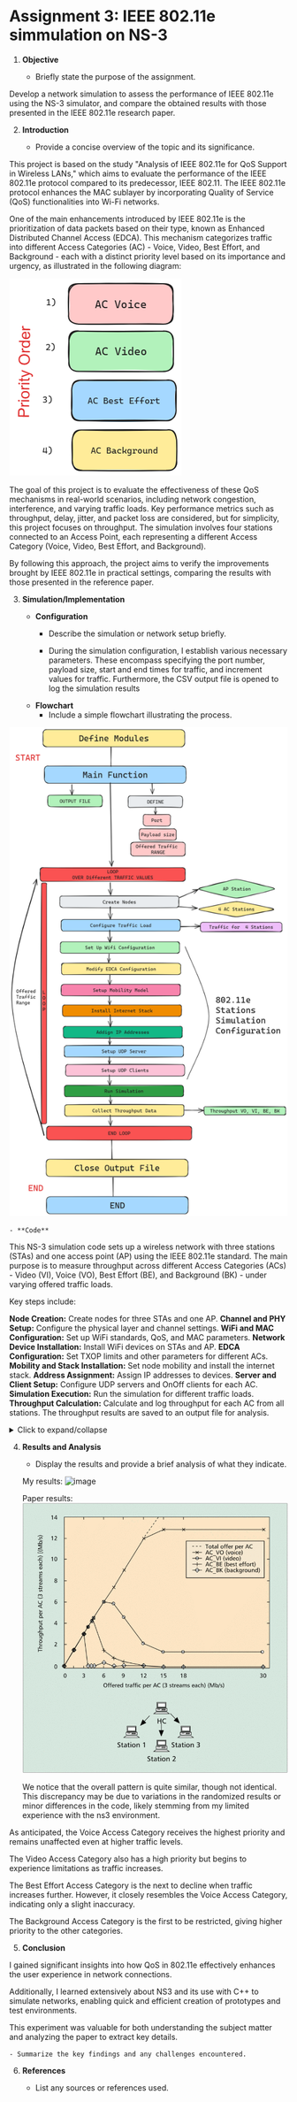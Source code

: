 
# Assignment 3: IEEE 802.11e simmulation on NS-3

1. **Objective**
    
    - Briefly state the purpose of the assignment.

Develop a network simulation to assess the performance of IEEE 802.11e using the NS-3 simulator, and compare the obtained results with those presented in the IEEE 802.11e research paper.


2. **Introduction**
    
    - Provide a concise overview of the topic and its significance.

This project is based on the study "Analysis of IEEE 802.11e for QoS Support in Wireless LANs," which aims to evaluate the performance of the IEEE 802.11e protocol compared to its predecessor, IEEE 802.11. The IEEE 802.11e protocol enhances the MAC sublayer by incorporating Quality of Service (QoS) functionalities into Wi-Fi networks.

One of the main enhancements introduced by IEEE 802.11e is the prioritization of data packets based on their type, known as Enhanced Distributed Channel Access (EDCA). This mechanism categorizes traffic into different Access Categories (AC) - Voice, Video, Best Effort, and Background - each with a distinct priority level based on its importance and urgency, as illustrated in the following diagram:

![image](order.png)

The goal of this project is to evaluate the effectiveness of these QoS mechanisms in real-world scenarios, including network congestion, interference, and varying traffic loads. Key performance metrics such as throughput, delay, jitter, and packet loss are considered, but for simplicity, this project focuses on throughput. The simulation involves four stations connected to an Access Point, each representing a different Access Category (Voice, Video, Best Effort, and Background).

By following this approach, the project aims to verify the improvements brought by IEEE 802.11e in practical settings, comparing the results with those presented in the reference paper.

3. **Simulation/Implementation**
    
    - **Configuration**
        - Describe the simulation or network setup briefly.
    
        - During the simulation configuration, I establish various necessary parameters. These encompass specifying the port number, payload size, start and end times for traffic, and increment values for traffic. Furthermore, the CSV output file is opened to log the simulation results
    - **Flowchart**
        - Include a simple flowchart illustrating the process.

![image](flowchart.png)

    - **Code**


This NS-3 simulation code sets up a wireless network with three stations (STAs) and one access point (AP) using the IEEE 802.11e standard. The main purpose is to measure throughput across different Access Categories (ACs) - Video (VI), Voice (VO), Best Effort (BE), and Background (BK) - under varying offered traffic loads.

Key steps include:

**Node Creation:** Create nodes for three STAs and one AP.
**Channel and PHY Setup:** Configure the physical layer and channel settings.
**WiFi and MAC Configuration:** Set up WiFi standards, QoS, and MAC parameters.
**Network Device Installation:** Install WiFi devices on STAs and AP.
**EDCA Configuration:** Set TXOP limits and other parameters for different ACs.
**Mobility and Stack Installation:** Set node mobility and install the internet stack.
**Address Assignment:** Assign IP addresses to devices.
**Server and Client Setup:** Configure UDP servers and OnOff clients for each AC.
**Simulation Execution:** Run the simulation for different traffic loads.
**Throughput Calculation:** Calculate and log throughput for each AC from all stations.
The throughput results are saved to an output file for analysis.
<details><summary>Click to expand/collapse</summary>
    
```cpp
#include "ns3/applications-module.h"
#include "ns3/command-line.h"
#include "ns3/internet-stack-helper.h"
#include "ns3/ipv4-address-helper.h"
#include "ns3/log.h"
#include "ns3/mobility-helper.h"
#include "ns3/on-off-helper.h"
#include "ns3/pointer.h"
#include "ns3/qos-txop.h"
#include "ns3/ssid.h"
#include "ns3/string.h"
#include "ns3/udp-client-server-helper.h"
#include "ns3/udp-server.h"
#include "ns3/wifi-mac.h"
#include "ns3/wifi-net-device.h"
#include "ns3/yans-wifi-channel.h"
#include "ns3/yans-wifi-helper.h"

using namespace ns3;

Ptr<ExponentialRandomVariable>
CreateExponentialRandomVariableWithMean(double mean)
{
    Ptr<ExponentialRandomVariable> rv = CreateObject<ExponentialRandomVariable>();
    rv->SetAttribute("Mean", DoubleValue(mean));
    return rv;
}

std::string
arrayToString(double array[], int size)
{
    std::string result = "[";
    if (size > 0)
    {
        result += std::to_string(array[0]);
        for (int i = 1; i < size; ++i)
        {
            result += ", " + std::to_string(array[i]);
        }
    }
    result += "]";
    return result;
}

NS_LOG_COMPONENT_DEFINE("80211eTxop");

int main(int argc, char *argv[])
{
    // Open output file for recording characteristics
    std::ofstream outputFile("output_characteristics.txt");

    // Define all neccessary variables
    uint16_t port_VI = 5001;
    uint16_t port_VO = 5002;
    uint16_t port_BE = 5003;
    uint16_t port_BK = 5004;
    uint32_t payloadSize = 1472;
    double offeredTrafficStart = 0.0001;
    double offeredTrafficEnd = 120.0;
    double offeredTrafficStep = 1.0;
    int simulationTimeEnds = 16;
    double tptVI[400], tptVO[400], tptBE[400], tptBK[400];

    // Command-line options for repeatability
    CommandLine cmd;
    cmd.AddValue("offeredTrafficAC", "Offered traffic for AC(Mbps)", offeredTrafficStart);
    cmd.Parse(argc, argv);

    int i = 0;
    // Loop through offeredTraffic values
    for (double offeredTrafficAC{offeredTrafficStart}; offeredTrafficAC <= offeredTrafficEnd;
         offeredTrafficAC += offeredTrafficStep, i++)
    {
        outputFile << "Offered Traffic (Mbps): " << offeredTrafficAC << std::endl;

        // 1. Create nodes. 1 AP and 3 STAs
        NodeContainer wifiStaNodes;
        wifiStaNodes.Create(3);
        NodeContainer wifiApNodes;
        wifiApNodes.Create(1);

        // 2. Create channel and phy
        YansWifiChannelHelper channel = YansWifiChannelHelper::Default();
        YansWifiPhyHelper phy;
        phy.SetPcapDataLinkType(WifiPhyHelper::DLT_IEEE802_11_RADIO);
        phy.SetChannel(channel.Create());
        phy.Set("ChannelSettings", StringValue("{36, 20, BAND_5GHZ, 0}"));

        // 3. Create wifi helper and mac
        WifiHelper wifi;
        wifi.SetStandard(WIFI_STANDARD_80211a);
        wifi.SetRemoteStationManager("ns3::ConstantRateWifiManager",
                                     "DataMode",
                                     StringValue("OfdmRate24Mbps"),
                                     "ControlMode",
                                     StringValue("OfdmRate6Mbps"));
        WifiMacHelper mac;

        // 4. Install network devices
        NetDeviceContainer staDeviceA;
        NetDeviceContainer staDeviceB;
        NetDeviceContainer staDeviceC;
        NetDeviceContainer apDeviceA;
        Ssid ssid;

        // 5. Set up the network devices
        ssid = Ssid("network");
        mac.SetType("ns3::StaWifiMac", "QosSupported", BooleanValue(true), "Ssid", SsidValue(ssid));
        staDeviceA = wifi.Install(phy, mac, wifiStaNodes.Get(0));
        staDeviceB = wifi.Install(phy, mac, wifiStaNodes.Get(1));
        staDeviceC = wifi.Install(phy, mac, wifiStaNodes.Get(2));

        mac.SetType("ns3::ApWifiMac",
                    "QosSupported",
                    BooleanValue(true),
                    "Ssid",
                    SsidValue(ssid),
                    "EnableBeaconJitter",
                    BooleanValue(false));
        apDeviceA = wifi.Install(phy, mac, wifiApNodes.Get(0));

        // Modify EDCA configuration (TXOP limit) for each AC
        Ptr<NetDevice> dev = wifiApNodes.Get(0)->GetDevice(0);
        Ptr<WifiNetDevice> wifi_dev = DynamicCast<WifiNetDevice>(dev);
        Ptr<WifiMac> wifi_mac = wifi_dev->GetMac();
        PointerValue ptr;
        Ptr<QosTxop> edca;
        wifi_mac->GetAttribute("BE_Txop", ptr);
        edca = ptr.Get<QosTxop>();
        edca->SetAifsn(3);
        edca->SetMinCw(15);
        edca->SetMaxCw(1023);

        wifi_mac->GetAttribute("VO_Txop", ptr);
        edca = ptr.Get<QosTxop>();
        edca->SetAifsn(2);
        edca->SetMinCw(3);
        edca->SetMaxCw(7);

        wifi_mac->GetAttribute("VI_Txop", ptr);
        edca = ptr.Get<QosTxop>();
        edca->SetAifsn(3);
        edca->SetMinCw(7);
        edca->SetMaxCw(15);

        wifi_mac->GetAttribute("BK_Txop", ptr);
        edca = ptr.Get<QosTxop>();
        edca->SetAifsn(7);
        edca->SetMinCw(15);
        edca->SetMaxCw(1023);

        MobilityHelper mobility;
        mobility.SetMobilityModel("ns3::ConstantPositionMobilityModel");
        mobility.Install(wifiStaNodes);
        mobility.Install(wifiApNodes);

        InternetStackHelper stack;
        stack.Install(wifiApNodes);
        stack.Install(wifiStaNodes);

        Ipv4AddressHelper address;
        address.SetBase("192.168.1.0", "255.255.255.0");
        Ipv4InterfaceContainer staInterfaceA;
        staInterfaceA = address.Assign(staDeviceA);
        Ipv4InterfaceContainer staInterfaceB;
        staInterfaceB = address.Assign(staDeviceB);
        Ipv4InterfaceContainer staInterfaceC;
        staInterfaceC = address.Assign(staDeviceC);
        Ipv4InterfaceContainer apInterfaceA;
        apInterfaceA = address.Assign(apDeviceA);

        // server A
        UdpServerHelper serverA_VI(port_VI);
        ApplicationContainer serverAppAVI = serverA_VI.Install(wifiStaNodes.Get(0));
        serverAppAVI.Start(Seconds(0.0));
        serverAppAVI.Stop(Seconds(simulationTimeEnds));

        UdpServerHelper serverA_VO(port_VO);
        ApplicationContainer serverAppAVO = serverA_VO.Install(wifiStaNodes.Get(0));
        serverAppAVO.Start(Seconds(0.0));
        serverAppAVO.Stop(Seconds(simulationTimeEnds));

        UdpServerHelper serverA_BE(port_BE);
        ApplicationContainer serverAppABE = serverA_BE.Install(wifiStaNodes.Get(0));
        serverAppABE.Start(Seconds(0.0));
        serverAppABE.Stop(Seconds(simulationTimeEnds));

        UdpServerHelper serverA_BK(port_BK);
        ApplicationContainer serverAppABK = serverA_BK.Install(wifiStaNodes.Get(0));
        serverAppABK.Start(Seconds(0.0));
        serverAppABK.Stop(Seconds(simulationTimeEnds));

        // server B
        UdpServerHelper serverB_VI(port_VI);
        ApplicationContainer serverAppBVI = serverB_VI.Install(wifiStaNodes.Get(1));
        serverAppBVI.Start(Seconds(0.0));
        serverAppBVI.Stop(Seconds(simulationTimeEnds));

        UdpServerHelper serverB_VO(port_VO);
        ApplicationContainer serverAppBVO = serverB_VO.Install(wifiStaNodes.Get(1));
        serverAppBVO.Start(Seconds(0.0));
        serverAppBVO.Stop(Seconds(simulationTimeEnds));

        UdpServerHelper serverB_BE(port_BE);
        ApplicationContainer serverAppBBE = serverB_BE.Install(wifiStaNodes.Get(1));
        serverAppBBE.Start(Seconds(0.0));
        serverAppBBE.Stop(Seconds(simulationTimeEnds));

        UdpServerHelper serverB_BK(port_BK);
        ApplicationContainer serverAppBBK = serverB_BK.Install(wifiStaNodes.Get(1));
        serverAppBBK.Start(Seconds(0.0));
        serverAppBBK.Stop(Seconds(simulationTimeEnds));

        // server C
        UdpServerHelper serverC_VI(port_VI);
        ApplicationContainer serverAppCVI = serverC_VI.Install(wifiStaNodes.Get(2));
        serverAppCVI.Start(Seconds(0.0));
        serverAppCVI.Stop(Seconds(simulationTimeEnds));

        UdpServerHelper serverC_VO(port_VO);
        ApplicationContainer serverAppCVO = serverC_VO.Install(wifiStaNodes.Get(2));
        serverAppCVO.Start(Seconds(0.0));
        serverAppCVO.Stop(Seconds(simulationTimeEnds));

        UdpServerHelper serverC_BE(port_BE);
        ApplicationContainer serverAppCBE = serverC_BE.Install(wifiStaNodes.Get(2));
        serverAppCBE.Start(Seconds(0.0));
        serverAppCBE.Stop(Seconds(simulationTimeEnds));

        UdpServerHelper serverC_BK(port_BK);
        ApplicationContainer serverAppCBK = serverC_BK.Install(wifiStaNodes.Get(2));
        serverAppCBK.Start(Seconds(0.0));
        serverAppCBK.Stop(Seconds(simulationTimeEnds));

        // Create clients

        InetSocketAddress destA_VI(staInterfaceA.GetAddress(0), port_VI);
        destA_VI.SetTos(0xb8); // AC_VI

        InetSocketAddress destA_VO(staInterfaceA.GetAddress(0), port_VO);
        destA_VO.SetTos(0xc0); // AC_VO

        InetSocketAddress destA_BE(staInterfaceA.GetAddress(0), port_BE);
        destA_BE.SetTos(0xa0); // AC_BE

        InetSocketAddress destA_BK(staInterfaceA.GetAddress(0), port_BK);
        destA_BK.SetTos(0x20); // AC_BK

        InetSocketAddress destB_VI(staInterfaceB.GetAddress(0), port_VI);
        destB_VI.SetTos(0xb8); // AC_VI

        InetSocketAddress destB_VO(staInterfaceB.GetAddress(0), port_VO);
        destB_VO.SetTos(0xc0); // AC_VO

        InetSocketAddress destB_BE(staInterfaceB.GetAddress(0), port_BE);
        destB_BE.SetTos(0xa0); // AC_BE

        InetSocketAddress destB_BK(staInterfaceB.GetAddress(0), port_BK);
        destB_BK.SetTos(0x20); // AC_BK

        InetSocketAddress destC_VI(staInterfaceC.GetAddress(0), port_VI);
        destC_VI.SetTos(0xb8); // AC_VI

        InetSocketAddress destC_VO(staInterfaceC.GetAddress(0), port_VO);
        destC_VO.SetTos(0xc0); // AC_VO

        InetSocketAddress destC_BE(staInterfaceC.GetAddress(0), port_BE);
        destC_BE.SetTos(0xa0); // AC_BE

        InetSocketAddress destC_BK(staInterfaceC.GetAddress(0), port_BK);
        destC_BK.SetTos(0x20); // AC_BK

        OnOffHelper clientA_VI("ns3::UdpSocketFactory", destA_VI);
        clientA_VI.SetAttribute("OnTime",
                                PointerValue(CreateExponentialRandomVariableWithMean(0.02)));
        clientA_VI.SetAttribute("OffTime",
                                PointerValue(CreateExponentialRandomVariableWithMean(0.02)));
        clientA_VI.SetAttribute("DataRate", StringValue(std::to_string(offeredTrafficAC) + "Mbps"));
        clientA_VI.SetAttribute("PacketSize", UintegerValue(payloadSize));

        OnOffHelper clientA_VO("ns3::UdpSocketFactory", destA_VO);
        clientA_VO.SetAttribute("OnTime",
                                PointerValue(CreateExponentialRandomVariableWithMean(0.02)));
        clientA_VO.SetAttribute("OffTime",
                                PointerValue(CreateExponentialRandomVariableWithMean(0.02)));
        clientA_VO.SetAttribute("DataRate", StringValue(std::to_string(offeredTrafficAC) + "Mbps"));
        clientA_VO.SetAttribute("PacketSize", UintegerValue(payloadSize));

        OnOffHelper clientA_BE("ns3::UdpSocketFactory", destA_BE);
        clientA_BE.SetAttribute("OnTime",
                                PointerValue(CreateExponentialRandomVariableWithMean(0.02)));
        clientA_BE.SetAttribute("OffTime",
                                PointerValue(CreateExponentialRandomVariableWithMean(0.02)));
        clientA_BE.SetAttribute("DataRate", StringValue(std::to_string(offeredTrafficAC) + "Mbps"));
        clientA_BE.SetAttribute("PacketSize", UintegerValue(payloadSize));

        OnOffHelper clientA_BK("ns3::UdpSocketFactory", destA_BK);
        clientA_BK.SetAttribute("OnTime",
                                PointerValue(CreateExponentialRandomVariableWithMean(0.02)));
        clientA_BK.SetAttribute("OffTime",
                                PointerValue(CreateExponentialRandomVariableWithMean(0.02)));
        clientA_BK.SetAttribute("DataRate", StringValue(std::to_string(offeredTrafficAC) + "Mbps"));
        clientA_BK.SetAttribute("PacketSize", UintegerValue(payloadSize));

        OnOffHelper clientB_VI("ns3::UdpSocketFactory", destB_VI);
        clientB_VI.SetAttribute("OnTime",
                                PointerValue(CreateExponentialRandomVariableWithMean(0.02)));
        clientB_VI.SetAttribute("OffTime",
                                PointerValue(CreateExponentialRandomVariableWithMean(0.02)));
        clientB_VI.SetAttribute("DataRate", StringValue(std::to_string(offeredTrafficAC) + "Mbps"));
        clientB_VI.SetAttribute("PacketSize", UintegerValue(payloadSize));

        OnOffHelper clientB_VO("ns3::UdpSocketFactory", destB_VO);
        clientB_VO.SetAttribute("OnTime",
                                PointerValue(CreateExponentialRandomVariableWithMean(0.02)));
        clientB_VO.SetAttribute("OffTime",
                                PointerValue(CreateExponentialRandomVariableWithMean(0.02)));
        clientB_VO.SetAttribute("DataRate", StringValue(std::to_string(offeredTrafficAC) + "Mbps"));
        clientB_VO.SetAttribute("PacketSize", UintegerValue(payloadSize));

        OnOffHelper clientB_BE("ns3::UdpSocketFactory", destB_BE);
        clientB_BE.SetAttribute("OnTime",
                                PointerValue(CreateExponentialRandomVariableWithMean(0.02)));
        clientB_BE.SetAttribute("OffTime",
                                PointerValue(CreateExponentialRandomVariableWithMean(0.02)));
        clientB_BE.SetAttribute("DataRate", StringValue(std::to_string(offeredTrafficAC) + "Mbps"));
        clientB_BE.SetAttribute("PacketSize", UintegerValue(payloadSize));

        OnOffHelper clientB_BK("ns3::UdpSocketFactory", destB_BK);
        clientB_BK.SetAttribute("OnTime",
                                PointerValue(CreateExponentialRandomVariableWithMean(0.02)));
        clientB_BK.SetAttribute("OffTime",
                                PointerValue(CreateExponentialRandomVariableWithMean(0.02)));
        clientB_BK.SetAttribute("DataRate", StringValue(std::to_string(offeredTrafficAC) + "Mbps"));
        clientB_BK.SetAttribute("PacketSize", UintegerValue(payloadSize));

        OnOffHelper clientC_VI("ns3::UdpSocketFactory", destC_VI);
        clientC_VI.SetAttribute("OnTime",
                                PointerValue(CreateExponentialRandomVariableWithMean(0.02)));
        clientC_VI.SetAttribute("OffTime",
                                PointerValue(CreateExponentialRandomVariableWithMean(0.02)));
        clientC_VI.SetAttribute("DataRate", StringValue(std::to_string(offeredTrafficAC) + "Mbps"));
        clientC_VI.SetAttribute("PacketSize", UintegerValue(payloadSize));

        OnOffHelper clientC_VO("ns3::UdpSocketFactory", destC_VO);
        clientC_VO.SetAttribute("OnTime",
                                PointerValue(CreateExponentialRandomVariableWithMean(0.02)));
        clientC_VO.SetAttribute("OffTime",
                                PointerValue(CreateExponentialRandomVariableWithMean(0.02)));
        clientC_VO.SetAttribute("DataRate", StringValue(std::to_string(offeredTrafficAC) + "Mbps"));
        clientC_VO.SetAttribute("PacketSize", UintegerValue(payloadSize));

        OnOffHelper clientC_BE("ns3::UdpSocketFactory", destC_BE);
        clientC_BE.SetAttribute("OnTime",
                                PointerValue(CreateExponentialRandomVariableWithMean(0.02)));
        clientC_BE.SetAttribute("OffTime",
                                PointerValue(CreateExponentialRandomVariableWithMean(0.02)));
        clientC_BE.SetAttribute("DataRate", StringValue(std::to_string(offeredTrafficAC) + "Mbps"));
        clientC_BE.SetAttribute("PacketSize", UintegerValue(payloadSize));

        OnOffHelper clientC_BK("ns3::UdpSocketFactory", destC_BK);
        clientC_BK.SetAttribute("OnTime",
                                PointerValue(CreateExponentialRandomVariableWithMean(0.02)));
        clientC_BK.SetAttribute("OffTime",
                                PointerValue(CreateExponentialRandomVariableWithMean(0.02)));
        clientC_BK.SetAttribute("DataRate", StringValue(std::to_string(offeredTrafficAC) + "Mbps"));
        clientC_BK.SetAttribute("PacketSize", UintegerValue(payloadSize));

        // Client A
        ApplicationContainer clientAppA_VI = clientA_VI.Install(wifiApNodes.Get(0));
        clientAppA_VI.Start(Seconds(1));
        clientAppA_VI.Stop(Seconds(simulationTimeEnds));

        ApplicationContainer clientAppA_VO = clientA_VO.Install(wifiApNodes.Get(0));
        clientAppA_VO.Start(Seconds(1));
        clientAppA_VO.Stop(Seconds(simulationTimeEnds));

        ApplicationContainer clientAppA_BE = clientA_BE.Install(wifiApNodes.Get(0));
        clientAppA_BE.Start(Seconds(1));
        clientAppA_BE.Stop(Seconds(simulationTimeEnds));

        ApplicationContainer clientAppA_BK = clientA_BK.Install(wifiApNodes.Get(0));
        clientAppA_BK.Start(Seconds(1));
        clientAppA_BK.Stop(Seconds(simulationTimeEnds));

        // Client B
        ApplicationContainer clientAppB_VI = clientB_VI.Install(wifiApNodes.Get(0));
        clientAppB_VI.Start(Seconds(1));
        clientAppB_VI.Stop(Seconds(simulationTimeEnds));

        ApplicationContainer clientAppB_VO = clientB_VO.Install(wifiApNodes.Get(0));
        clientAppB_VO.Start(Seconds(1));
        clientAppB_VO.Stop(Seconds(simulationTimeEnds));

        ApplicationContainer clientAppB_BE = clientB_BE.Install(wifiApNodes.Get(0));
        clientAppB_BE.Start(Seconds(1));
        clientAppB_BE.Stop(Seconds(simulationTimeEnds));

        ApplicationContainer clientAppB_BK = clientB_BK.Install(wifiApNodes.Get(0));
        clientAppB_BK.Start(Seconds(1));
        clientAppB_BK.Stop(Seconds(simulationTimeEnds));

        // Client C
        ApplicationContainer clientAppC_VI = clientC_VI.Install(wifiApNodes.Get(0));
        clientAppC_VI.Start(Seconds(1));
        clientAppC_VI.Stop(Seconds(simulationTimeEnds));

        ApplicationContainer clientAppC_VO = clientC_VO.Install(wifiApNodes.Get(0));
        clientAppC_VO.Start(Seconds(1));
        clientAppC_VO.Stop(Seconds(simulationTimeEnds));

        ApplicationContainer clientAppC_BE = clientC_BE.Install(wifiApNodes.Get(0));
        clientAppC_BE.Start(Seconds(1));
        clientAppC_BE.Stop(Seconds(simulationTimeEnds));

        ApplicationContainer clientAppC_BK = clientC_BK.Install(wifiApNodes.Get(0));
        clientAppC_BK.Start(Seconds(1));
        clientAppC_BK.Stop(Seconds(simulationTimeEnds));

        // Run the simulation
        Simulator::Stop(Seconds(4.0));
        Simulator::Run();

        uint totalPacketsThroughA_VI = DynamicCast<UdpServer>(serverAppAVI.Get(0))->GetReceived();
        uint totalPacketsThroughA_VO = DynamicCast<UdpServer>(serverAppAVO.Get(0))->GetReceived();
        uint totalPacketsThroughA_BE = DynamicCast<UdpServer>(serverAppABE.Get(0))->GetReceived();
        uint totalPacketsThroughA_BK = DynamicCast<UdpServer>(serverAppABK.Get(0))->GetReceived();

        uint totalPacketsThroughB_VI = DynamicCast<UdpServer>(serverAppBVI.Get(0))->GetReceived();
        uint totalPacketsThroughB_VO = DynamicCast<UdpServer>(serverAppBVO.Get(0))->GetReceived();
        uint totalPacketsThroughB_BE = DynamicCast<UdpServer>(serverAppBBE.Get(0))->GetReceived();
        uint totalPacketsThroughB_BK = DynamicCast<UdpServer>(serverAppBBK.Get(0))->GetReceived();

        uint totalPacketsThroughC_VI = DynamicCast<UdpServer>(serverAppCVI.Get(0))->GetReceived();
        uint totalPacketsThroughC_VO = DynamicCast<UdpServer>(serverAppCVO.Get(0))->GetReceived();
        uint totalPacketsThroughC_BE = DynamicCast<UdpServer>(serverAppCBE.Get(0))->GetReceived();
        uint totalPacketsThroughC_BK = DynamicCast<UdpServer>(serverAppCBK.Get(0))->GetReceived();

        Simulator::Destroy();

        double tptA_VI = (totalPacketsThroughA_VI * payloadSize * 8.) / (4 * 1000000.);
        double tptA_VO = (totalPacketsThroughA_VO * payloadSize * 8.) / (4 * 1000000.);
        double tptA_BE = (totalPacketsThroughA_BE * payloadSize * 8.) / (4 * 1000000.);
        double tptA_BK = (totalPacketsThroughA_BK * payloadSize * 8.) / (4 * 1000000.);

        double tptB_VI = (totalPacketsThroughB_VI * payloadSize * 8.) / (4 * 1000000.);
        double tptB_VO = (totalPacketsThroughB_VO * payloadSize * 8.) / (4 * 1000000.);
        double tptB_BE = (totalPacketsThroughB_BE * payloadSize * 8.) / (4 * 1000000.);
        double tptB_BK = (totalPacketsThroughB_BK * payloadSize * 8.) / (4 * 1000000.);

        double tptC_VI = (totalPacketsThroughC_VI * payloadSize * 8.) / (4 * 1000000.);
        double tptC_VO = (totalPacketsThroughC_VO * payloadSize * 8.) / (4 * 1000000.);
        double tptC_BE = (totalPacketsThroughC_BE * payloadSize * 8.) / (4 * 1000000.);
        double tptC_BK = (totalPacketsThroughC_BK * payloadSize * 8.) / (4 * 1000000.);

        tptVI[i] = (throughputA_VI + throughputB_VI + throughputC_VI) / 3;
        tptVO[i] = (throughputA_VO + throughputB_VO + throughputC_VO) / 3;
        tptBE[i] = (throughputA_BE + throughputB_BE + throughputC_BE) / 3;
        tptBK[i] = (throughputA_BK + throughputB_BK + throughputC_BK) / 3;

        output << "Throughput A (VI): " << throughputA_VI << " Mbps" << std::endl;
        output << "Throughput A (VO): " << throughputA_VO << " Mbps" << std::endl;
        output << "Throughput A (BE): " << throughputA_BE << " Mbps" << std::endl;
        output << "Throughput A (BK): " << throughputA_BK << " Mbps" << std::endl;

        output << "Throughput B (VI): " << throughputB_VI << " Mbps" << std::endl;
        output << "Throughput B (VO): " << throughputB_VO << " Mbps" << std::endl;
        output << "Throughput B (BE): " << throughputB_BE << " Mbps" << std::endl;
        output << "Throughput B (BK): " << throughputB_BK << " Mbps" << std::endl;

        output << "Throughput C (VI): " << throughputC_VI << " Mbps" << std::endl;
        output << "Throughput C (VO): " << throughputC_VO << " Mbps" << std::endl;
        output << "Throughput C (BE): " << throughputC_BE << " Mbps" << std::endl;
        output << "Throughput C (BK): " << throughputC_BK << " Mbps" << std::endl;
    }

    outputFile << "Throughput_VI = " << arrayToString(throughputVI, i) << std::endl;
    outputFile << "Throughput_VO = " << arrayToString(throughputVO, i) << std::endl;
    outputFile << "Throughput_BE = " << arrayToString(throughputBE, i) << std::endl;
    outputFile << "Throughput_BK = " << arrayToString(throughputBK, i) << std::endl;
    outputFile.close();
    return 0;
}


```
</details>




4. **Results and Analysis**
    
    - Display the results and provide a brief analysis of what they indicate.
    
    
    My results:
    ![image](reference)
    
    Paper results:
    ![image](paper.png)
    
    
    We notice that the overall pattern is quite similar, though not identical. This discrepancy may be due to variations in the randomized results or minor differences in the code, likely stemming from my limited experience with the ns3 environment.

As anticipated, the Voice Access Category receives the highest priority and remains unaffected even at higher traffic levels.

The Video Access Category also has a high priority but begins to experience limitations as traffic increases.

The Best Effort Access Category is the next to decline when traffic increases further. However, it closely resembles the Voice Access Category, indicating only a slight inaccuracy.

The Background Access Category is the first to be restricted, giving higher priority to the other categories.
    
5. **Conclusion**

I gained significant insights into how QoS in 802.11e effectively enhances the user experience in network connections.

Additionally, I learned extensively about NS3 and its use with C++ to simulate networks, enabling quick and efficient creation of prototypes and test environments.

This experiment was valuable for both understanding the subject matter and analyzing the paper to extract key details.
    
    
    - Summarize the key findings and any challenges encountered.
6. **References**
    
    - List any sources or references used.
